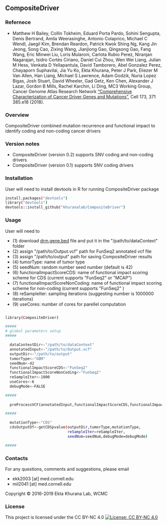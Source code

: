 ## CompositeDriver

### Refernece

* Matthew H Bailey, Collin Tokheim, Eduard Porta Pardo, Sohini Sengupta, Denis Bertrand, Amila Weerasinghe, Antonio Colaprico, Michael C Wendl, Jaegil Kim, Brendan Reardon, Patrick Kwok Shing Ng, Kang Jin Jeong, Song Cao, Zixing Wang, Jianjiong Gao, Qingsong Gao, Fang Wang, Eric Minwei Liu, Loris Mularoni, Carlota Rubio Perez, Niranjan Nagarajan, Isidro Cortés Ciriano, Daniel Cui Zhou, Wen Wei Liang, Julian M Hess, Venkata D Yellapantula, David Tamborero, Abel Gonzalez Perez, Chayaporn Suphavilai, Jia Yu Ko, Ekta Khurana, Peter J Park, Eliezer M Van Allen, Han Liang, Michael S Lawrence, Adam Godzik, Nuria Lopez Bigas, Josh Stuart, David Wheeler, Gad Getz, Ken Chen, Alexander J Lazar, Gordon B Mills, Rachel Karchin, Li Ding, MC3 Working Group, Cancer Genome Atlas Research Network [“Comprehensive Characterization of Cancer Driver Genes and Mutations”](https://www.ncbi.nlm.nih.gov/pubmed/29625053), Cell 173, 371 385.e18 (2018). 

### Overview
CompositeDriver combined mutation recurrence and functional impact to identify coding and non-coding cancer drivers

### Version notes


* CompositeDriver (version 0.2) supports SNV coding and non-coding drivers  
* CompositeDriver (version 0.1) supports SNV coding drivers   




### Installation
User will need to install devtools in R for running CompositeDriver package

```sh
install.packages("devtools")
library("devtools")
devtools::install_github("khuranalab/CompositeDriver")
```

### Usage
User will need to 

* (1) download [drm.gene.bed](http://khuranalab.med.cornell.edu/FunSeq_data/FunSeq2_DC2/data/drm.gene.bed) file and put it in the "/path/to/dataContext" folder
* (2) assign "/path/to/Output.vcf" path for FunSeq2 annotated vcf file
* (3) assign "/path/to/output" path for saving CompositeDriver results
* (4) tumorType: name of tumor type
* (5) seedNum: random number seed number (default is 42)
* (6) functionalImpactScoreCDS: name of functional impact scoring scheme for CDS (current supports "FunSeq2" or "MCAP")
* (7) functionalImpactScoreNonCoding: name of functional impact scoring scheme for non-coding (current supports "FunSeq2" )
* (8) reSampleIter: sampling iterations (suggesting number is 1000000 iterations)
* (9) useCores: number of cores for parellel computation 

```sh

library(CompositeDriver)

#####
# global parameters setup
#####

  dataContextDir<-"/path/to/dataContext"
  annotatedInput<-"/path/to/Output.vcf"
  outputDir<-"/path/to/output"
  tumorType<-"GBM"
  seedNum<-42
  functionalImpactScoreCDS<-"FunSeq2"
  functionalImpactScoreNonCoding<-"FunSeq2"
  reSampleIter<-1000
  useCores<-6
  debugMode<-FALSE

#####
  
  preProcessVCF(annotatedInput,functionalImpactScoreCDS,functionalImpactScoreNonCoding,outputDir,tumorType,useCores)

#####

  mutationType<-"CDS"
  cdsOutputDf<-getCDSpvalue(outputDir,tumorType,mutationType,
                            reSampleIter=reSampleIter,
                            seedNum=seedNum,debugMode=debugMode)

#####


```
### Contacts
For any questions, comments and suggestions, please email

* ekk2003 [at] med.cornell.edu 
* mil2041 [at] med.cornell.edu

Copyright © 2016-2019 Ekta Khurana Lab, WCMC

### License 
This project is licensed under the CC BY-NC 4.0 
[![License: CC BY-NC 4.0](https://licensebuttons.net/l/by-nc/4.0/80x15.png)](http://creativecommons.org/licenses/by-nc/4.0/)


